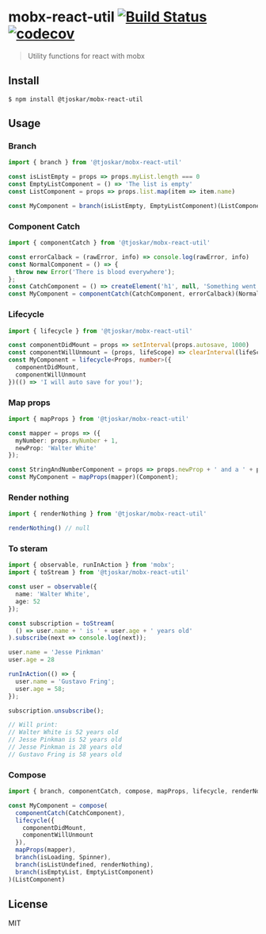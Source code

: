 # mobx-react-util [![Build Status](https://travis-ci.org/tjoskar/mobx-react-util.svg?branch=master)](https://travis-ci.org/tjoskar/mobx-react-util) [![codecov](https://codecov.io/gh/tjoskar/mobx-react-util/branch/master/graph/badge.svg)](https://codecov.io/gh/tjoskar/mobx-react-util)

> Utility functions for react with mobx


## Install

```
$ npm install @tjoskar/mobx-react-util
```


## Usage

### Branch

```ts
import { branch } from '@tjoskar/mobx-react-util'

const isListEmpty = props => props.myList.length === 0
const EmptyListComponent = () => 'The list is empty'
const ListComponent = props => props.list.map(item => item.name)

const MyComponent = branch(isListEmpty, EmptyListComponent)(ListComponent)
```

### Component Catch

```ts
import { componentCatch } from '@tjoskar/mobx-react-util'

const errorCalback = (rawError, info) => console.log(rawError, info)
const NormalComponent = () => {
  throw new Error('There is blood everywhere');
};
const CatchComponent = () => createElement('h1', null, 'Something went wrong!');
const MyComponent = componentCatch(CatchComponent, errorCalback)(NormalComponent);
```

### Lifecycle

```ts
import { lifecycle } from '@tjoskar/mobx-react-util'

const componentDidMount = props => setInterval(props.autosave, 1000)
const componentWillUnmount = (props, lifeScope) => clearInterval(lifeScope)
const MyComponent = lifecycle<Props, number>({
  componentDidMount,
  componentWillUnmount
})(() => 'I will auto save for you!');
```

### Map props

```ts
import { mapProps } from '@tjoskar/mobx-react-util'

const mapper = props => ({
  myNumber: props.myNumber + 1,
  newProp: 'Walter White'
});

const StringAndNumberComponent = props => props.newProp + ' and a ' + props.myNumber
const MyComponent = mapProps(mapper)(Component);
```

### Render nothing

```ts
import { renderNothing } from '@tjoskar/mobx-react-util'

renderNothing() // null
```

### To steram

```ts
import { observable, runInAction } from 'mobx';
import { toStream } from '@tjoskar/mobx-react-util'

const user = observable({
  name: 'Walter White',
  age: 52
});

const subscription = toStream(
  () => user.name + ' is ' + user.age + ' years old'
).subscribe(next => console.log(next));

user.name = 'Jesse Pinkman'
user.age = 28

runInAction(() => {
  user.name = 'Gustavo Fring';
  user.age = 58;
});

subscription.unsubscribe();

// Will print:
// Walter White is 52 years old
// Jesse Pinkman is 52 years old
// Jesse Pinkman is 28 years old
// Gustavo Fring is 58 years old
```

### Compose

```ts
import { branch, componentCatch, compose, mapProps, lifecycle, renderNothing } from '@tjoskar/mobx-react-util'

const MyComponent = compose(
  componentCatch(CatchComponent),
  lifecycle({
    componentDidMount,
    componentWillUnmount
  }),
  mapProps(mapper),
  branch(isLoading, Spinner),
  branch(isListUndefined, renderNothing),
  branch(isEmptyList, EmptyListComponent)
)(ListComponent)
```

## License

MIT
